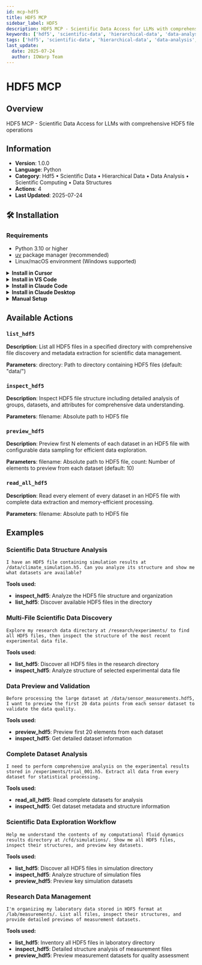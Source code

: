 ```yaml
---
id: mcp-hdf5
title: HDF5 MCP
sidebar_label: HDF5
description: HDF5 MCP - Scientific Data Access for LLMs with comprehensive HDF5 file operations
keywords: ['hdf5', 'scientific-data', 'hierarchical-data', 'data-analysis', 'scientific-computing', 'data-structures']
tags: ['hdf5', 'scientific-data', 'hierarchical-data', 'data-analysis', 'scientific-computing', 'data-structures']
last_update:
  date: 2025-07-24
  author: IOWarp Team
---
```


# HDF5 MCP

## Overview
HDF5 MCP - Scientific Data Access for LLMs with comprehensive HDF5 file operations

## Information
- **Version**: 1.0.0
- **Language**: Python
- **Category**: Hdf5 • Scientific Data • Hierarchical Data • Data Analysis • Scientific Computing • Data Structures
- **Actions**: 4
- **Last Updated**: 2025-07-24

## 🛠️ Installation

### Requirements

- Python 3.10 or higher
- [uv](https://docs.astral.sh/uv/) package manager (recommended)
- Linux/macOS environment (Windows supported)

<details>
<summary><b>Install in Cursor</b></summary>

Go to: `Settings` -> `Cursor Settings` -> `MCP` -> `Add new global MCP server`

Pasting the following configuration into your Cursor `~/.cursor/mcp.json` file is the recommended approach. You may also install in a specific project by creating `.cursor/mcp.json` in your project folder. See [Cursor MCP docs](https://docs.cursor.com/context/model-context-protocol) for more info.

```json
{
  "mcpServers": {
    "hdf5-mcp": {
      "command": "uvx",
      "args": ["iowarp-mcps", "hdf5"]
    }
  }
}
```

</details>

<details>
<summary><b>Install in VS Code</b></summary>

Add this to your VS Code MCP config file. See [VS Code MCP docs](https://code.visualstudio.com/docs/copilot/chat/mcp-servers) for more info.

```json
"mcp": {
  "servers": {
    "hdf5-mcp": {
      "type": "stdio",
      "command": "uvx",
      "args": ["iowarp-mcps", "hdf5"]
    }
  }
}
```

</details>

<details>
<summary><b>Install in Claude Code</b></summary>

Run this command. See [Claude Code MCP docs](https://docs.anthropic.com/en/docs/agents-and-tools/claude-code/tutorials#set-up-model-context-protocol-mcp) for more info.

```sh
claude mcp add hdf5-mcp -- uvx iowarp-mcps hdf5
```

</details>

<details>
<summary><b>Install in Claude Desktop</b></summary>

Add this to your Claude Desktop `claude_desktop_config.json` file. See [Claude Desktop MCP docs](https://modelcontextprotocol.io/quickstart/user) for more info.

```json
{
  "mcpServers": {
    "hdf5-mcp": {
      "command": "uvx",
      "args": ["iowarp-mcps", "hdf5"]
    }
  }
}
```

</details>

<details>
<summary><b>Manual Setup</b></summary>

**Linux/macOS:**
```bash
CLONE_DIR=$(pwd)
git clone https://github.com/iowarp/iowarp-mcps.git
uv --directory=$CLONE_DIR/iowarp-mcps/mcps/HDF5 run hdf5-mcp --help
```

**Windows CMD:**
```cmd
set CLONE_DIR=%cd%
git clone https://github.com/iowarp/iowarp-mcps.git
uv --directory=%CLONE_DIR%\iowarp-mcps\mcps\HDF5 run hdf5-mcp --help
```

**Windows PowerShell:**
```powershell
$env:CLONE_DIR=$PWD
git clone https://github.com/iowarp/iowarp-mcps.git
uv --directory=$env:CLONE_DIR\iowarp-mcps\mcps\HDF5 run hdf5-mcp --help
```

</details>

## Available Actions

### `list_hdf5`

**Description**: List all HDF5 files in a specified directory with comprehensive file discovery and metadata extraction for scientific data management.

**Parameters**: directory: Path to directory containing HDF5 files (default: "data/")

### `inspect_hdf5`

**Description**: Inspect HDF5 file structure including detailed analysis of groups, datasets, and attributes for comprehensive data understanding.

**Parameters**: filename: Absolute path to HDF5 file

### `preview_hdf5`

**Description**: Preview first N elements of each dataset in an HDF5 file with configurable data sampling for efficient data exploration.

**Parameters**: filename: Absolute path to HDF5 file, count: Number of elements to preview from each dataset (default: 10)

### `read_all_hdf5`

**Description**: Read every element of every dataset in an HDF5 file with complete data extraction and memory-efficient processing.

**Parameters**: filename: Absolute path to HDF5 file



## Examples

### Scientific Data Structure Analysis

```
I have an HDF5 file containing simulation results at /data/climate_simulation.h5. Can you analyze its structure and show me what datasets are available?
```

**Tools used:**
- **inspect_hdf5**: Analyze the HDF5 file structure and organization
- **list_hdf5**: Discover available HDF5 files in the directory

### Multi-File Scientific Data Discovery

```
Explore my research data directory at /research/experiments/ to find all HDF5 files, then inspect the structure of the most recent experimental data file.
```

**Tools used:**
- **list_hdf5**: Discover all HDF5 files in the research directory
- **inspect_hdf5**: Analyze structure of selected experimental data file

### Data Preview and Validation

```
Before processing the large dataset at /data/sensor_measurements.hdf5, I want to preview the first 20 data points from each sensor dataset to validate the data quality.
```

**Tools used:**
- **preview_hdf5**: Preview first 20 elements from each dataset
- **inspect_hdf5**: Get detailed dataset information

### Complete Dataset Analysis

```
I need to perform comprehensive analysis on the experimental results stored in /experiments/trial_001.h5. Extract all data from every dataset for statistical processing.
```

**Tools used:**
- **read_all_hdf5**: Read complete datasets for analysis
- **inspect_hdf5**: Get dataset metadata and structure information

### Scientific Data Exploration Workflow

```
Help me understand the contents of my computational fluid dynamics results directory at /cfd/simulations/. Show me all HDF5 files, inspect their structures, and preview key datasets.
```

**Tools used:**
- **list_hdf5**: Discover all HDF5 files in simulation directory
- **inspect_hdf5**: Analyze structure of simulation files
- **preview_hdf5**: Preview key simulation datasets

### Research Data Management

```
I'm organizing my laboratory data stored in HDF5 format at /lab/measurements/. List all files, inspect their structures, and provide detailed previews of measurement datasets.
```

**Tools used:**
- **list_hdf5**: Inventory all HDF5 files in laboratory directory
- **inspect_hdf5**: Detailed structure analysis of measurement files
- **preview_hdf5**: Preview measurement datasets for quality assessment

